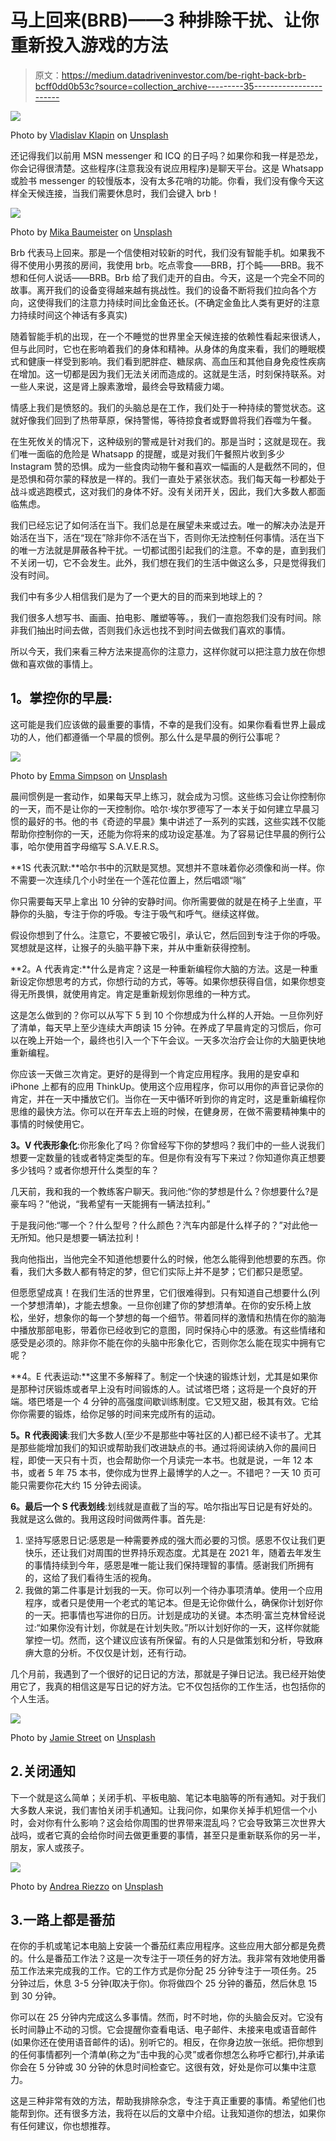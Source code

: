# 马上回来(BRB)——3 种排除干扰、让你重新投入游戏的方法

> 原文：<https://medium.datadriveninvestor.com/be-right-back-brb-bcff0dd0b53c?source=collection_archive---------35----------------------->

![](img/248da0bec217b1bdc452153194c21082.png)

Photo by [Vladislav Klapin](https://unsplash.com/@lemonvlad?utm_source=unsplash&utm_medium=referral&utm_content=creditCopyText) on [Unsplash](https://unsplash.com/s/photos/hello?utm_source=unsplash&utm_medium=referral&utm_content=creditCopyText)

还记得我们以前用 MSN messenger 和 ICQ 的日子吗？如果你和我一样是恐龙，你会记得很清楚。这些程序(注意我没有说应用程序)是聊天平台。这是 Whatsapp 或脸书 messenger 的较慢版本，没有太多花哨的功能。你看，我们没有像今天这样全天候连接，当我们需要休息时，我们会键入 brb！

![](img/5ef555b0535c494d1885a8cd16322fcc.png)

Photo by [Mika Baumeister](https://unsplash.com/@mbaumi?utm_source=unsplash&utm_medium=referral&utm_content=creditCopyText) on [Unsplash](https://unsplash.com/s/photos/icq-messenger?utm_source=unsplash&utm_medium=referral&utm_content=creditCopyText)

Brb 代表马上回来。那是一个信使相对较新的时代，我们没有智能手机。如果我不得不使用小男孩的房间，我使用 brb。吃点零食——BRB，打个盹——BRB。我不想和任何人说话——BRB。Brb 给了我们走开的自由。今天，这是一个完全不同的故事。离开我们的设备变得越来越有挑战性。我们的设备不断将我们拉向各个方向，这使得我们的注意力持续时间比金鱼还长。(不确定金鱼比人类有更好的注意力持续时间这个神话有多真实)

随着智能手机的出现，在一个不睡觉的世界里全天候连接的依赖性看起来很诱人，但与此同时，它也在影响着我们的身体和精神。从身体的角度来看，我们的睡眠模式和健康一样受到影响。我们看到肥胖症、糖尿病、高血压和其他自身免疫性疾病在增加。这一切都是因为我们无法关闭而造成的。这就是生活，时刻保持联系。对一些人来说，这是肾上腺素激增，最终会导致精疲力竭。

情感上我们是愤怒的。我们的头脑总是在工作，我们处于一种持续的警觉状态。这就好像我们回到了热带草原，保持警惕，等待掠食者或野兽将我们吞噬为午餐。

在生死攸关的情况下，这种级别的警戒是针对我们的。那是当时；这就是现在。我们唯一面临的危险是 Whatsapp 的提醒，或是对我们午餐照片收到多少 Instagram 赞的恐惧。成为一些食肉动物午餐和喜欢一幅画的人是截然不同的，但是恐惧和荷尔蒙的释放是一样的。我们一直处于紧张状态。我们每天每一秒都处于战斗或逃跑模式，这对我们的身体不好。没有关闭开关，因此，我们大多数人都面临焦虑。

我们已经忘记了如何活在当下。我们总是在展望未来或过去。唯一的解决办法是开始活在当下，活在“现在”除非你不活在当下，否则你无法控制任何事情。活在当下的唯一方法就是屏蔽各种干扰。一切都试图引起我们的注意。不幸的是，直到我们不关闭一切，它不会发生。此外，我们想在我们的生活中做这么多，只是觉得我们没有时间。

我们中有多少人相信我们是为了一个更大的目的而来到地球上的？

我们很多人想写书、画画、拍电影、雕塑等等。，我们一直抱怨我们没有时间。除非我们抽出时间去做，否则我们永远也找不到时间去做我们喜欢的事情。

所以今天，我们来看三种方法来提高你的注意力，这样你就可以把注意力放在你想做和喜欢做的事情上。

## **1。掌控你的早晨**:

这可能是我们应该做的最重要的事情，不幸的是我们没有。如果你看看世界上最成功的人，他们都遵循一个早晨的惯例。那么什么是早晨的例行公事呢？

![](img/e8a21bf6bf441dfcb0abbc4ceba96f5b.png)

Photo by [Emma Simpson](https://unsplash.com/@esdesignisms?utm_source=unsplash&utm_medium=referral&utm_content=creditCopyText) on [Unsplash](https://unsplash.com/s/photos/morning?utm_source=unsplash&utm_medium=referral&utm_content=creditCopyText)

晨间惯例是一套动作，如果每天早上练习，就会成为习惯。这些练习会让你控制你的一天，而不是让你的一天控制你。哈尔·埃尔罗德写了一本关于如何建立早晨习惯的最好的书。他的书《奇迹的早晨》集中讲述了一系列的实践，这些实践不仅能帮助你控制你的一天，还能为你将来的成功设定基准。为了容易记住早晨的例行公事，哈尔使用首字母缩写 S.A.V.E.R.S。

**1S 代表沉默:**哈尔书中的沉默是冥想。冥想并不意味着你必须像和尚一样。你不需要一次连续几个小时坐在一个莲花位置上，然后唱颂“嗡”

你只需要每天早上拿出 10 分钟的安静时间。你所需要做的就是在椅子上坐直，平静你的头脑，专注于你的呼吸。专注于吸气和呼气。继续这样做。

假设你想到了什么。注意它，不要被它吸引，承认它，然后回到专注于你的呼吸。冥想就是这样，让猴子的头脑平静下来，并从中重新获得控制。

**2。A 代表肯定:**什么是肯定？这是一种重新编程你大脑的方法。这是一种重新设定你想思考的方式，你想行动的方式，等等。如果你想获得自信，如果你想变得无所畏惧，就使用肯定。肯定是重新规划你思维的一种方式。

这是怎么做到的？你可以从写下 5 到 10 个你想成为什么样的人开始。一旦你列好了清单，每天早上至少连续大声朗读 15 分钟。在养成了早晨肯定的习惯后，你可以在晚上开始一个，最终也引入一个下午会议。一天多次治疗会让你的大脑更快地重新编程。

你应该一天做三次肯定。更好的是得到一个肯定应用程序。我用的是安卓和 iPhone 上都有的应用 ThinkUp。使用这个应用程序，你可以用你的声音记录你的肯定，并在一天中播放它们。当你在一天中循环听到你的肯定时，这是重新编程你思维的最快方法。你可以在开车去上班的时候，在健身房，在做不需要精神集中的事情的时候使用它。

**3。V 代表形象化**:你形象化了吗？你曾经写下你的梦想吗？我们中的一些人说我们想要一定数量的钱或者特定类型的车。但是你有没有写下来过？你知道你真正想要多少钱吗？或者你想开什么类型的车？

几天前，我和我的一个教练客户聊天。我问他:“你的梦想是什么？你想要什么?是豪车吗？”他说，“我希望有一天能拥有一辆法拉利。”

于是我问他:“哪一个？什么型号？什么颜色？汽车内部是什么样子的？”对此他一无所知。他只是想要一辆法拉利！

我向他指出，当他完全不知道他想要什么的时候，他怎么能得到他想要的东西。你看，我们大多数人都有特定的梦，但它们实际上并不是梦；它们都只是愿望。

但愿愿望成真！在我们生活的世界里，它们很难得到。只有知道自己想要什么(列一个梦想清单)，才能去想象。一旦你创建了你的梦想清单。在你的安乐椅上放松，坐好，想象你的每一个梦想的每一个细节。带着同样的激情和热情在你的脑海中播放那部电影，带着你已经收到它的意图，同时保持心中的感激。有这些情绪和感受是必须的。除非你不能在你的头脑中形象化它，否则你怎么能在现实中拥有它呢？

**4。E 代表运动:**这里不多解释了。制定一个快速的锻炼计划，尤其是如果你是那种讨厌锻炼或者早上没有时间锻炼的人。试试塔巴塔；这将是一个良好的开端。塔巴塔是一个 4 分钟的高强度间歇训练制度。它又短又甜，极其有效。它给你你需要的锻炼，给你足够的时间来完成所有的运动。

**5。R 代表阅读**:我们大多数人(至少不是那些中等社区的人)都已经不读书了。尤其是那些能增加我们的知识或帮助我们改进缺点的书。通过将阅读纳入你的晨间日程，即使一天只有十页，也会帮助你一个月读完一本书。也就是说，一年 12 本书，或者 5 年 75 本书，使你成为世界上最博学的人之一。不错吧？一天 10 页可能只需要你花大约 15 分钟去阅读。

**6。最后一个 S 代表划线**:划线就是直截了当的写。哈尔指出写日记是有好处的。我就是这么做的。我用这段时间做两件事。首先是:

1.  坚持写感恩日记:感恩是一种需要养成的强大而必要的习惯。感恩不仅让我们更快乐，还让我们对周围的世界持乐观态度。尤其是在 2021 年，随着去年发生的事情持续到今年，感恩是唯一能让我们保持理智的事情。感谢我们所拥有的，这给了我们看待生活的视角。
2.  我做的第二件事是计划我的一天。你可以列一个待办事项清单。使用一个应用程序，或者只是使用一个老式的笔记本。但是无论你做什么，确保你计划好你的一天。把事情也写进你的日历。计划是成功的关键。本杰明·富兰克林曾经说过:“如果你没有计划，你就是在计划失败。”所以计划好你的一天，这样你就能掌控一切。然而，这个建议应该有所保留。有的人只是做策划和分析，导致麻痹大意的分析。不仅仅是计划，还有行动。

几个月前，我遇到了一个很好的记日记的方法，那就是子弹日记法。我已经开始使用它了，我真的相信这是写日记的好方法。它不仅包括你的工作生活，也包括你的个人生活。

![](img/578d168031578fc5c731f4351d83297f.png)

Photo by [Jamie Street](https://unsplash.com/@jamie452?utm_source=unsplash&utm_medium=referral&utm_content=creditCopyText) on [Unsplash](https://unsplash.com/s/photos/mobile-notifications?utm_source=unsplash&utm_medium=referral&utm_content=creditCopyText)

## 2.关闭通知

下一个就是这么简单；关闭手机、平板电脑、笔记本电脑等的所有通知。对于我们大多数人来说，我们害怕关闭手机通知。让我问你，如果你关掉手机短信一个小时，会对你有什么影响？这会给你周围的世界带来混乱吗？它会导致第三次世界大战吗，或者它真的会给你时间去做更重要的事情，甚至只是重新联系你的另一半，朋友，家人或孩子。

![](img/2fa6cc502004420dc475058e3503c518.png)

Photo by [Andrea Riezzo](https://unsplash.com/@andriezzo?utm_source=unsplash&utm_medium=referral&utm_content=creditCopyText) on [Unsplash](https://unsplash.com/s/photos/pomodoro?utm_source=unsplash&utm_medium=referral&utm_content=creditCopyText)

## 3.一路上都是番茄

在你的手机或笔记本电脑上安装一个番茄红素应用程序。这些应用大部分都是免费的。什么是番茄工作法？这是一次专注于一项任务的好方法。我非常有效地使用番茄工作法来完成我的工作。它的工作方式是你分配 25 分钟专注于一项任务。25 分钟过后，休息 3-5 分钟(取决于你)。你将做四个 25 分钟的番茄，然后休息 15 到 30 分钟。

你可以在 25 分钟内完成这么多事情。然而，时不时地，你的头脑会反对。它没有长时间静止不动的习惯。它会提醒你查看电话、电子邮件、未接来电或语音邮件(如果你还在使用语音邮件的话)。别听它的。相反，在你身边放一张纸。把你想到的任何事情都列一个清单(称之为“击中我的心灵”或者你想怎么称呼它都行),并承诺你会在 5 分钟或 30 分钟的休息时间检查它。这很有效，好处是你可以集中注意力。

这是三种非常有效的方法，帮助我排除杂念，专注于真正重要的事情。希望他们也能帮到你。还有很多方法，我将在以后的文章中介绍。让我知道你的想法，如果你有任何建议，你也想推荐。